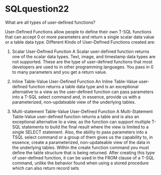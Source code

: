# SQLquestion22
What are all types of user-defined functions?


User-Defined Functions allow people to define their own T-SQL functions that can accept 0 or more parameters and return a single scalar data value or a table data type.
Different Kinds of User-Defined Functions created are:

1. Scalar User-Defined Function A Scalar user-defined function returns one of the scalar data types. Text, image, and timestamp data types are not supported. These are the type of user-defined functions that most developers are used to in other programming languages. You pass in 0 to many parameters and you get a return value.

2. Inline Table-Value User-Defined Function An Inline Table-Value user-defined function returns a table data type and is an exceptional alternative to a view as the user-defined function can pass parameters into a T-SQL select command and, in essence, provide us with a parameterized, non-updateable view of the underlying tables.

3. Multi-statement Table-Value User-Defined Function A Multi-Statement Table-Value user-defined function returns a table and is also an exceptional alternative to a view, as the function can support multiple T-SQL statements to build the final result where the view is limited to a single SELECT statement. Also, the ability to pass parameters into a TSQL select command or a group of them gives us the capability to, in essence, create a parameterized, non-updateable view of the data in the underlying tables. Within the create function command you must define the table structure that is being returned. After creating this type of user-defined function, it can be used in the FROM clause of a T-SQL command, unlike the behavior found when using a stored procedure which can also return record sets
